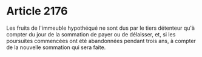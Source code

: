 # Article 2176

Les fruits de l'immeuble hypothéqué ne sont dus par le tiers détenteur qu'à compter du jour de la sommation de payer ou de délaisser, et, si les poursuites commencées ont été abandonnées pendant trois ans, à compter de la nouvelle sommation qui sera faite.

